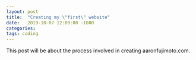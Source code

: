 ```yaml
---
layout: post
title:  "Creating my \"first\" website"
date:   2019-10-07 12:00:00 -1000
categories:
tags: coding
---
```

This post will be about the process involved in creating aaronfujimoto.com.
